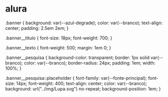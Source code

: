 # alura
.banner {
    background: var(--azul-degrade);
    color: var(--branco);
    text-align: center;
    padding: 2.5em 2em;
}

.banner__titulo {
    font-size: 18px;
    font-weight: 700;
}

.banner__texto {
    font-weight: 500;
    margin: 1em 0;
}

.banner__pesquisa {
    background-color: transparent;
    border: 1px solid var(--branco);
    color: var(--branco);
    border-radius: 24px;
    padding: 1em;
    width: 100%;
}

.banner__pesquisa::placeholder {
    font-family: var(--fonte-principal);
    font-size: 14px;
    font-weight: 400;
    text-align: center;
    color: var(--branco);
    background: url("../img/Lupa.svg") no-repeat;
    background-position: 1em;
}

